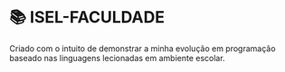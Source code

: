 # 📚 ISEL-FACULDADE
Criado com o intuito de demonstrar a minha evolução em programação baseado nas linguagens lecionadas em ambiente escolar.
